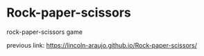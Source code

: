 # Rock-paper-scissors
 rock-paper-scissors  game

previous link: https://lincoln-araujo.github.io/Rock-paper-scissors/
